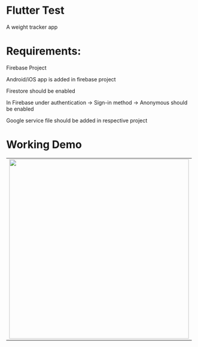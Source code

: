 # Flutter Test 
A weight tracker app

# Requirements:
Firebase Project

Android/iOS app is added in firebase project

Firestore should be enabled

In Firebase under authentication -> Sign-in method -> Anonymous should be enabled

Google service file should be added in  respective project
  

# Working Demo
 
  <table>
  <tr>
  <td><img src="https://github.com/ayush278/testflutter/blob/main/11.gif" height="480px"></td>
    </tr>
  </table>

